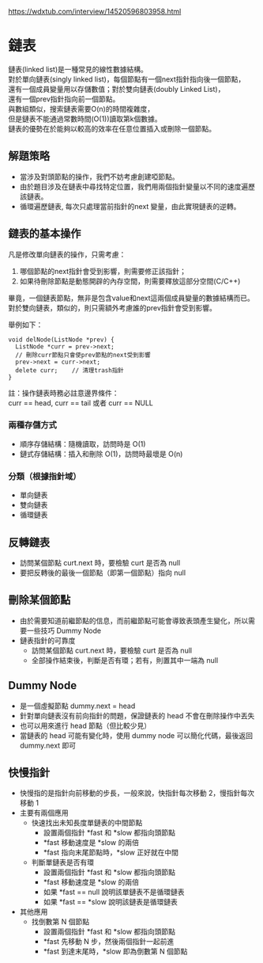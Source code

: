 
https://wdxtub.com/interview/14520596803958.html

# 鏈表
鏈表(linked list)是一種常見的線性數據結構。  
對於單向鏈表(singly linked list)，每個節點有一個next指針指向後一個節點，  
還有一個成員變量用以存儲數值；對於雙向鏈表(doubly Linked List)，  
還有一個prev指針指向前一個節點。  
與數組類似，搜索鏈表需要O(n)的時間複雜度，  
但是鏈表不能通過常數時間(O(1))讀取第k個數據。  
鏈表的優勢在於能夠以較高的效率在任意位置插入或刪除一個節點。

## 解題策略
* 當涉及對頭節點的操作，我們不妨考慮創建啞節點。
* 由於題目涉及在鏈表中尋找特定位置，我們用兩個指針變量以不同的速度遍歷該鏈表。
* 循環遍歷鏈表, 每次只處理當前指針的next 變量，由此實現鏈表的逆轉。  

## 鏈表的基本操作
凡是修改單向鏈表的操作，只需考慮：

1. 哪個節點的next指針會受到影響，則需要修正該指針；
2. 如果待刪除節點是動態開辟的內存空間，則需要釋放這部分空間(C/C++)  

畢竟，一個鏈表節點，無非是包含value和next這兩個成員變量的數據結構而已。  
對於雙向鏈表，類似的，則只需額外考慮誰的prev指針會受到影響。  

舉例如下：

```
void delNode(ListNode *prev) {
  ListNode *curr = prev->next;
  // 刪除curr節點只會使prev節點的next受到影響
  prev->next = curr->next;    
  delete curr;    // 清理trash指針
}
```
註：操作鏈表時務必註意邊界條件：  
curr == head, curr == tail 或者 curr == NULL  

### 兩種存儲方式
* 順序存儲結構：隨機讀取，訪問時是 O(1)
* 鏈式存儲結構：插入和刪除 O(1)，訪問時最壞是 O(n)
### 分類（根據指針域）
* 單向鏈表
* 雙向鏈表
* 循環鏈表
## 反轉鏈表
* 訪問某個節點 curt.next 時，要檢驗 curt 是否為 null
* 要把反轉後的最後一個節點（即第一個節點）指向 null
## 刪除某個節點
* 由於需要知道前繼節點的信息，而前繼節點可能會導致表頭產生變化，所以需要一些技巧 Dummy Node
* 鏈表指針的可靠度
    * 訪問某個節點 curt.next 時，要檢驗 curt 是否為 null
    * 全部操作結束後，判斷是否有環；若有，則置其中一端為 null
## Dummy Node
* 是一個虛擬節點 dummy.next = head
* 針對單向鏈表沒有前向指針的問題，保證鏈表的 head 不會在刪除操作中丟失
* 也可以用來進行 head 節點（但比較少見）
* 當鏈表的 head 可能有變化時，使用 dummy node 可以簡化代碼，最後返回 dummy.next 即可
## 快慢指針
* 快慢指的是指針向前移動的步長，一般來說，快指針每次移動 2，慢指針每次移動 1
* 主要有兩個應用
    * 快速找出未知長度單鏈表的中間節點
        * 設置兩個指針 *fast 和 *slow 都指向頭節點
        * *fast 移動速度是 *slow 的兩倍
        * *fast 指向末尾節點時，*slow 正好就在中間
    * 判斷單鏈表是否有環
        * 設置兩個指針 *fast 和 *slow 都指向頭節點
        * *fast 移動速度是 *slow 的兩倍
        * 如果 *fast == null 說明該單鏈表不是循環鏈表
        * 如果 *fast == *slow 說明該鏈表是循環鏈表
* 其他應用
    * 找倒數第 N 個節點
        * 設置兩個指針 *fast 和 *slow 都指向頭節點
        * *fast 先移動 N 步，然後兩個指針一起前進
        * *fast 到達末尾時，*slow 即為倒數第 N 個節點
        
        